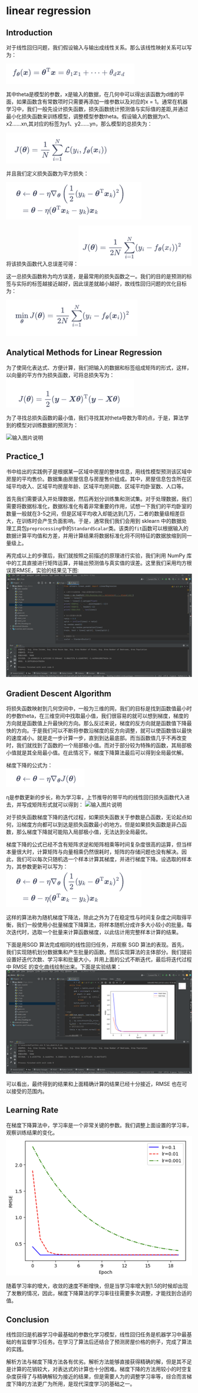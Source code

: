 ﻿#  linear regression

##  Introduction
对于线性回归问题，我们假设输入与输出成线性关系。那么该线性映射关系可以写为：

![输入图片说明](./image/81008ff2-e8ec-41ed-baa4-aaf68de73824.png)

其中theta是模型的参数，x是输入的数据，在几何中可以得出该函数为d维的平面，如果函数含有常数项时只需要再添加一维参数以及对应的x = 1。通常在机器学习中，我们一般先设计损失函数，损失函数统计预测值与实际值的差距,并通过最小化损失函数来训练模型，调整模型参数theta。假设输入的数据为x1、x2......xn,其对应的标签为y1、y2......yn，那么模型的总损失为：

![输入图片说明](./image/4a3dd043-3fe2-41bf-ba49-e182b85d77f0.png)

并且我们定义损失函数为平方损失：

![输入图片说明](./image/ac97fa39-42f8-466b-a0a0-8d5657b0b310.png)

将该损失函数代入总误差可得：![输入图片说明](./image/aa0983ad-828d-45dd-b644-91c8fac122a1.png)


这一总损失函数称为均方误差，是最常用的损失函数之一。我们的目的是预测的标签与实际的标签越接近越好，因此误差就越小越好，故线性回归问题的优化目标为：

![输入图片说明](./image/05d07a59-9689-41a2-9fe4-05108b9bea81.png)


## Analytical Methods for Linear Regression
为了使简化表达式、方便计算，我们把输入的数据和标签组成矩阵的形式，这样，以向量的平方作为损失函数，可将总损失写为：
![输入图片说明](./image/03cb5742-b708-49e6-8330-a7a5c418e192.png)

为了寻找总损失函数的最小值，我们寻找其对theta导数为零的点，于是，算法学到的模型对训练数据的预测为：

![输入图片说明](./image/98fd761e-deca-424e-a81a-7ecedd0aa1e1.png)


##  Practice_1
书中给出的实践例子是根据某一区域中房屋的整体信息，用线性模型预测该区域中房屋的平均售价。数据集由房屋信息与房屋售价组成。其中，房屋信息包含所在区域平均收入、区域平均房屋年龄、区域平均房间数、区域平均卧室数、人口等。

首先我们需要读入并处理数据，然后再划分训练集和测试集。对于处理数据，我们需要将数据标准化，数据标准化有着非常重要的作用，试想一下我们的平均卧室的数量一般就在3-5之间，但是区域平均收入却能达到几万，二者的数量级相差巨大，在训练时会产生负面影响。于是，通常我们我们会用到 sklearn 中的数据处理工具包`preprocessing`中的`StandardScalar`类。该类的`fit`函数可以根据输入的数据计算平均值和方差，并用计算结果将数据标准化将不同特征的数据放缩到同一量级上。

再完成以上的步骤后，我们就按照之前描述的原理进行实验，我们利用 NumPy 库中的工具直接进行矩阵运算，并输出预测值与真实值的误差。这里我们采用均方根误差RMSE，实验的结果见下图:
![输入图片说明](./image/657d5384-ffdf-49e3-8a40-878b6b07f4f6.png)

##  Gradient Descent Algorithm
将损失函数映射到几何空间中，一般为三维的网，我们的目标是找到函数值最小时的参数theta，在三维空间中找取最小值，我们很容易的就可以想到梯度，梯度的方向就是函数值上升最快的方向。那么反过来说，梯度的反方向就是函数值下降最快的方向。于是我们可以不断将参数沿梯度的反方向调整，就可以使函数值以最快的速度减小。就是走一步计算一步，直到到达最底部。而当函数值几乎不再改变时，我们就找到了函数的一个局部极小值。而对于部分较为特殊的函数，其局部极小值就是其全局最小值。在此情况下，梯度下降算法最后可以得到全局最优解。

梯度下降的公式为：  
![输入图片说明](./image/de351769-5030-4cd7-82bf-cbf099e20793.png)

η是参数更新的步长，称为学习率，上节推导的带平均的线性回归损失函数代入进去，并写成矩阵形式就可以得到：
![输入图片说明](./image/427d868b-e992-4239-94a3-7902aa0f740a.png)

对于损失函数梯度下降的迭代过程，如果损失函数关于参数是凸函数，无论起点如何，沿梯度方向都可以到达是损失函数最小的地方。但是如果损失函数是非凸函数，那么梯度下降就可能陷入局部极小值，无法达到全局最优。

梯度下降的公式已经不含有矩阵求逆和矩阵相乘等时间复杂度很高的运算，但当样本量很大时，计算矩阵与向量相乘仍然很耗时，矩阵的存储问题也没有解决。因此，我们可以每次只随机选一个样本计算其梯度，并进行梯度下降。设选取的样本为，其参数更新可以写为：
![输入图片说明](./image/ac97fa39-42f8-466b-a0a0-8d5657b0b310.png)

这样的算法称为随机梯度下降法，除此之外为了在稳定性与时间复杂度之间取得平衡，我们一般使用小批量梯度下降算法，将样本随机分成许多大小较小的批量。每次迭代时，选取一个批量来计算函数梯度，以此估计用完整样本计算的结果。

下面是用SGD 算法完成相同的线性回归任务，并观察 SGD 算法的表现。首先，我们实现随机划分数据集和产生批量的函数。然后实现算法的主体部分。我们提前设置好迭代次数、学习率和批量大小，并用上面的公式不断迭代，最后将迭代过程中 RMSE 的变化曲线绘制出来。下面是实验结果：
![输入图片说明](./image/b0b00f35-45fe-4dbf-a204-5b015cb45345.png)

可以看出，最终得到的结果和上面精确计算的结果已经十分接近，RMSE 也在可以接受的范围内。

##  Learning Rate
在梯度下降算法中，学习率是一个非常关键的参数。我们调整上面设置的学习率，观察训练结果的变化。
![输入图片说明](./image/cf716b6b-eb21-4812-8ffb-3309e90e156e.png)

随着学习率的增大，收敛的速度不断增快，但是当学习率增大到1.5的时候却出现了发散的情况，因此，梯度下降算法的学习率往往需要多次调整，才能找到合适的值。

##  Conclusion
线性回归是机器学习中最基础的参数化学习模型，线性回归任务是机器学习中最基础的有监督学习任务。在学习了算法后还结合了预测房屋价格的例子，完成了算法的实践。

解析方法与梯度下降方法各有优劣。解析方法能够直接获得精确的解，但是其不足是计算的花销较大，对表达式的计算也十分困难。梯度下降的方法用较小的时空复杂度获得了与精确解较为接近的结果，但是需要人为的调整学习率等，综合而言梯度下降的方法更广为所用，是现代深度学习的基础之一。



